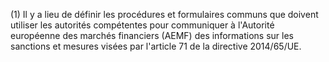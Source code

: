 (1) Il y a lieu de définir les procédures et formulaires communs que doivent utiliser les autorités compétentes pour communiquer à l'Autorité européenne des marchés financiers (AEMF) des informations sur les sanctions et mesures visées par l'article 71 de la directive 2014/65/UE.